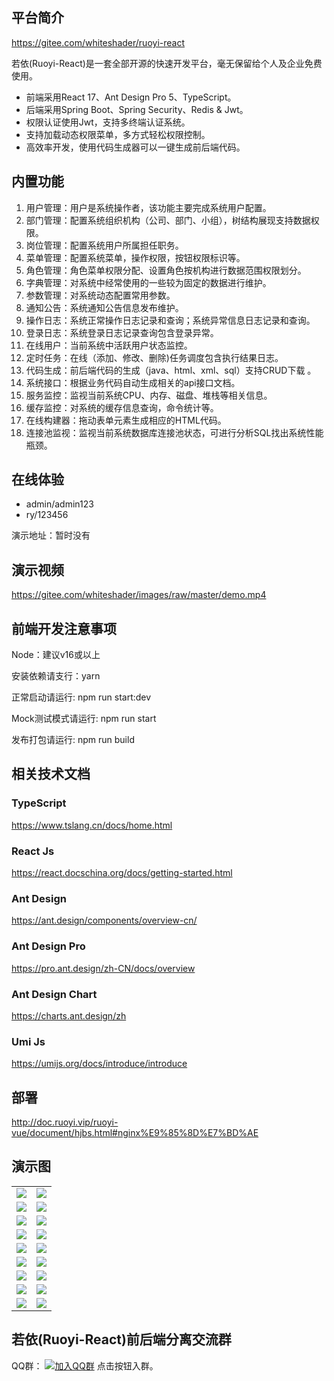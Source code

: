 ## 平台简介

https://gitee.com/whiteshader/ruoyi-react

若依(Ruoyi-React)是一套全部开源的快速开发平台，毫无保留给个人及企业免费使用。

* 前端采用React 17、Ant Design Pro 5、TypeScript。
* 后端采用Spring Boot、Spring Security、Redis & Jwt。
* 权限认证使用Jwt，支持多终端认证系统。
* 支持加载动态权限菜单，多方式轻松权限控制。
* 高效率开发，使用代码生成器可以一键生成前后端代码。


## 内置功能

1.  用户管理：用户是系统操作者，该功能主要完成系统用户配置。
2.  部门管理：配置系统组织机构（公司、部门、小组），树结构展现支持数据权限。
3.  岗位管理：配置系统用户所属担任职务。
4.  菜单管理：配置系统菜单，操作权限，按钮权限标识等。
5.  角色管理：角色菜单权限分配、设置角色按机构进行数据范围权限划分。
6.  字典管理：对系统中经常使用的一些较为固定的数据进行维护。
7.  参数管理：对系统动态配置常用参数。
8.  通知公告：系统通知公告信息发布维护。
9.  操作日志：系统正常操作日志记录和查询；系统异常信息日志记录和查询。
10. 登录日志：系统登录日志记录查询包含登录异常。
11. 在线用户：当前系统中活跃用户状态监控。
12. 定时任务：在线（添加、修改、删除)任务调度包含执行结果日志。
13. 代码生成：前后端代码的生成（java、html、xml、sql）支持CRUD下载 。
14. 系统接口：根据业务代码自动生成相关的api接口文档。
15. 服务监控：监视当前系统CPU、内存、磁盘、堆栈等相关信息。
16. 缓存监控：对系统的缓存信息查询，命令统计等。
17. 在线构建器：拖动表单元素生成相应的HTML代码。
18. 连接池监视：监视当前系统数据库连接池状态，可进行分析SQL找出系统性能瓶颈。

## 在线体验

- admin/admin123  
- ry/123456

演示地址：暂时没有
 

## 演示视频
https://gitee.com/whiteshader/images/raw/master/demo.mp4

## 前端开发注意事项

Node：建议v16或以上

安装依赖请支行：yarn

正常启动请运行: npm run start:dev

Mock测试模式请运行: npm run start

发布打包请运行: npm run build

## 相关技术文档

### TypeScript
https://www.tslang.cn/docs/home.html

### React Js
https://react.docschina.org/docs/getting-started.html

### Ant Design 
https://ant.design/components/overview-cn/

### Ant Design Pro
https://pro.ant.design/zh-CN/docs/overview

### Ant Design Chart
https://charts.ant.design/zh

### Umi Js
https://umijs.org/docs/introduce/introduce

## 部署
http://doc.ruoyi.vip/ruoyi-vue/document/hjbs.html#nginx%E9%85%8D%E7%BD%AE

## 演示图


<table>
    <tr>
        <td><img src="https://oscimg.oschina.net/oscnet/up-e9dd8074ff77bf9a63192a0dbffd4317ca3.png"/></td>
        <td><img src="https://oscimg.oschina.net/oscnet/up-9496c4533858051ef7d4c3ee39676b68b53.png"/></td>
    </tr>    
    <tr>
        <td><img src="https://oscimg.oschina.net/oscnet/up-55a81f1685c3520d82cb96be5ac8cb652f4.png"/></td>
        <td><img src="https://oscimg.oschina.net/oscnet/up-293c849ce9112511df2dcaa2da56caed651.png"/></td>
    </tr>
    <tr>
        <td><img src="https://oscimg.oschina.net/oscnet/up-4165d6440fe052ecfedc41a79e1a4248347.png"/></td>
        <td><img src="https://oscimg.oschina.net/oscnet/up-2776f20f9533b6f64dea24d50cf368680dd.png"/></td>
    </tr>
    <tr>
        <td><img src="https://oscimg.oschina.net/oscnet/up-461d455a479088eaacfd700e15d9a07229f.png"/></td>
        <td><img src="https://oscimg.oschina.net/oscnet/up-8a2841b8903515d45d5971719197e792ada.png"/></td>
    </tr>
	<tr>
        <td><img src="https://oscimg.oschina.net/oscnet/up-b87aa3691f6525988bf237eb333b7d1febb.png"/></td>
        <td><img src="https://oscimg.oschina.net/oscnet/up-5f028f932aa363bed28010f82b24eed34c4.png"/></td>
    </tr>
	<tr>
        <td><img src="https://oscimg.oschina.net/oscnet/up-90d94b41ad3e59c7c96c6d48e34f6d7ff55.png"/></td>
        <td><img src="https://oscimg.oschina.net/oscnet/up-458944d8fd7accc60e462df2c9c16ee5d4a.png"/></td>
    </tr>
    <tr>
        <td><img src="https://oscimg.oschina.net/oscnet/up-1940f8a5923fe7c94f7f1e799a632709fa7.png"/></td>
        <td><img src="https://oscimg.oschina.net/oscnet/up-989ac012792e0ec2142b10eedf6edf08e51.png"/></td>
    </tr>
	<tr>
        <td><img src="https://oscimg.oschina.net/oscnet/up-15ac77792f0102eeedc53a8c1d54ea81105.png"/></td>
        <td><img src="https://oscimg.oschina.net/oscnet/up-0fc152997aff195c063e9dd8b72f18a6a3e.png"/></td>
    </tr>
    <tr>
        <td><img src="https://oscimg.oschina.net/oscnet/up-940b253ebdbaf3984495c1b39afd43513e3.png"/></td>
        <td><img src="https://oscimg.oschina.net/oscnet/up-e4b51af7ef469f669da6e3a7a8afa200858.png"/></td>
    </tr>
</table>


## 若依(Ruoyi-React)前后端分离交流群

QQ群： [![加入QQ群](https://img.shields.io/badge/201396349-blue.svg)](https://jq.qq.com/?_wv=1027&k=u58VEEQK) 点击按钮入群。
